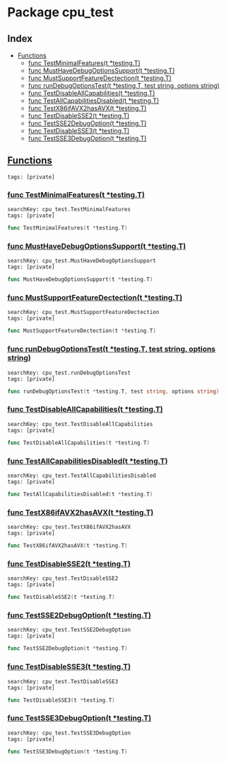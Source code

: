 # Package cpu_test

## Index

* [Functions](#func)
    * [func TestMinimalFeatures(t *testing.T)](#TestMinimalFeatures)
    * [func MustHaveDebugOptionsSupport(t *testing.T)](#MustHaveDebugOptionsSupport)
    * [func MustSupportFeatureDectection(t *testing.T)](#MustSupportFeatureDectection)
    * [func runDebugOptionsTest(t *testing.T, test string, options string)](#runDebugOptionsTest)
    * [func TestDisableAllCapabilities(t *testing.T)](#TestDisableAllCapabilities)
    * [func TestAllCapabilitiesDisabled(t *testing.T)](#TestAllCapabilitiesDisabled)
    * [func TestX86ifAVX2hasAVX(t *testing.T)](#TestX86ifAVX2hasAVX)
    * [func TestDisableSSE2(t *testing.T)](#TestDisableSSE2)
    * [func TestSSE2DebugOption(t *testing.T)](#TestSSE2DebugOption)
    * [func TestDisableSSE3(t *testing.T)](#TestDisableSSE3)
    * [func TestSSE3DebugOption(t *testing.T)](#TestSSE3DebugOption)


## <a id="func" href="#func">Functions</a>

```
tags: [private]
```

### <a id="TestMinimalFeatures" href="#TestMinimalFeatures">func TestMinimalFeatures(t *testing.T)</a>

```
searchKey: cpu_test.TestMinimalFeatures
tags: [private]
```

```Go
func TestMinimalFeatures(t *testing.T)
```

### <a id="MustHaveDebugOptionsSupport" href="#MustHaveDebugOptionsSupport">func MustHaveDebugOptionsSupport(t *testing.T)</a>

```
searchKey: cpu_test.MustHaveDebugOptionsSupport
tags: [private]
```

```Go
func MustHaveDebugOptionsSupport(t *testing.T)
```

### <a id="MustSupportFeatureDectection" href="#MustSupportFeatureDectection">func MustSupportFeatureDectection(t *testing.T)</a>

```
searchKey: cpu_test.MustSupportFeatureDectection
tags: [private]
```

```Go
func MustSupportFeatureDectection(t *testing.T)
```

### <a id="runDebugOptionsTest" href="#runDebugOptionsTest">func runDebugOptionsTest(t *testing.T, test string, options string)</a>

```
searchKey: cpu_test.runDebugOptionsTest
tags: [private]
```

```Go
func runDebugOptionsTest(t *testing.T, test string, options string)
```

### <a id="TestDisableAllCapabilities" href="#TestDisableAllCapabilities">func TestDisableAllCapabilities(t *testing.T)</a>

```
searchKey: cpu_test.TestDisableAllCapabilities
tags: [private]
```

```Go
func TestDisableAllCapabilities(t *testing.T)
```

### <a id="TestAllCapabilitiesDisabled" href="#TestAllCapabilitiesDisabled">func TestAllCapabilitiesDisabled(t *testing.T)</a>

```
searchKey: cpu_test.TestAllCapabilitiesDisabled
tags: [private]
```

```Go
func TestAllCapabilitiesDisabled(t *testing.T)
```

### <a id="TestX86ifAVX2hasAVX" href="#TestX86ifAVX2hasAVX">func TestX86ifAVX2hasAVX(t *testing.T)</a>

```
searchKey: cpu_test.TestX86ifAVX2hasAVX
tags: [private]
```

```Go
func TestX86ifAVX2hasAVX(t *testing.T)
```

### <a id="TestDisableSSE2" href="#TestDisableSSE2">func TestDisableSSE2(t *testing.T)</a>

```
searchKey: cpu_test.TestDisableSSE2
tags: [private]
```

```Go
func TestDisableSSE2(t *testing.T)
```

### <a id="TestSSE2DebugOption" href="#TestSSE2DebugOption">func TestSSE2DebugOption(t *testing.T)</a>

```
searchKey: cpu_test.TestSSE2DebugOption
tags: [private]
```

```Go
func TestSSE2DebugOption(t *testing.T)
```

### <a id="TestDisableSSE3" href="#TestDisableSSE3">func TestDisableSSE3(t *testing.T)</a>

```
searchKey: cpu_test.TestDisableSSE3
tags: [private]
```

```Go
func TestDisableSSE3(t *testing.T)
```

### <a id="TestSSE3DebugOption" href="#TestSSE3DebugOption">func TestSSE3DebugOption(t *testing.T)</a>

```
searchKey: cpu_test.TestSSE3DebugOption
tags: [private]
```

```Go
func TestSSE3DebugOption(t *testing.T)
```

